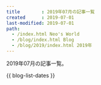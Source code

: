 ```yaml
---
title        : 2019年07月の記事一覧
created      : 2019-07-01
last-modified: 2019-07-01
path:
  - /index.html Neo's World
  - /blog/index.html Blog
  - /blog/2019/index.html 2019年
---
```


2019年07月の記事一覧。

{{ blog-list-dates }}
